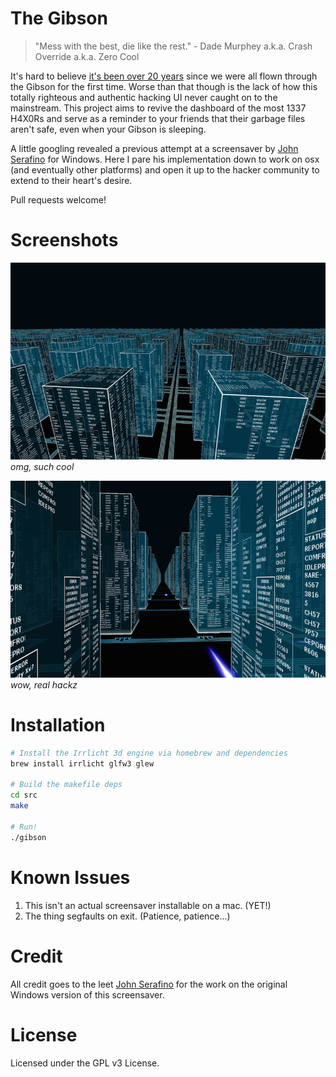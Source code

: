 # The Gibson

> "Mess with the best, die like the rest." - Dade Murphey a.k.a. Crash
> Override a.k.a. Zero Cool

It's hard to believe [it's been over 20 years](http://passcode.csmonitor.com/hackers)
since we were all flown through the Gibson for the first time. Worse
than that though is the lack of how this totally righteous and authentic
hacking UI never caught on to the mainstream. This project aims to
revive the dashboard of the most 1337 H4X0Rs and serve as a reminder to
your friends that their garbage files aren't safe, even when your Gibson
is sleeping.

A little googling revealed a previous attempt at a screensaver by
[John Serafino](https://sites.google.com/site/lazerbladegames/the-gibson)
for Windows. Here I pare his implementation down to work on osx (and
eventually other platforms) and open it up to the hacker community to
extend to their heart's desire.

Pull requests welcome!

# Screenshots

![overhead](media/screenshot1.png)
*omg, such cool*

![low_shot](media/screenshot2.png)
*wow, real hackz*


# Installation

```bash
# Install the Irrlicht 3d engine via homebrew and dependencies
brew install irrlicht glfw3 glew

# Build the makefile deps
cd src
make

# Run!
./gibson
```

# Known Issues

1. This isn't an actual screensaver installable on a mac. (YET!)
2. The thing segfaults on exit. (Patience, patience...)


# Credit

All credit goes to the leet [John Serafino](https://sites.google.com/site/lazerbladegames/the-gibson)
for the work on the original Windows version of this screensaver. 


# License

Licensed under the GPL v3 License.
